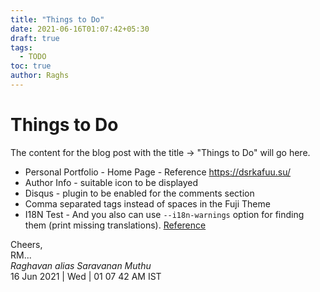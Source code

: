 ```yaml
---
title: "Things to Do"
date: 2021-06-16T01:07:42+05:30
draft: true
tags:
  - TODO
toc: true
author: Raghs
---
```


# Things to Do

The content for the blog post with the title &rarr; "Things to Do" will go here.

* Personal Portfolio - Home Page - Reference https://dsrkafuu.su/
* Author Info - suitable icon to be displayed
* Disqus - plugin to be enabled for the comments section
* Comma separated tags instead of spaces in the Fuji Theme
* I18N Test - And you also can use `--i18n-warnings` option for finding them (print missing translations). [Reference](https://discourse.gohugo.io/t/fuji2-theme-how-to-add-read-more/33367/8)


Cheers,\
RM...\
_Raghavan alias Saravanan Muthu_\
16 Jun 2021 | Wed | 01 07 42 AM IST
